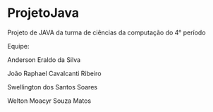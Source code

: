 # ProjetoJava

Projeto de JAVA da turma de ciências da computação do 4° período

Equipe: 

Anderson Eraldo da Silva

João Raphael Cavalcanti Ribeiro

Swellington dos Santos Soares

Welton Moacyr Souza Matos⁠⁠⁠⁠

